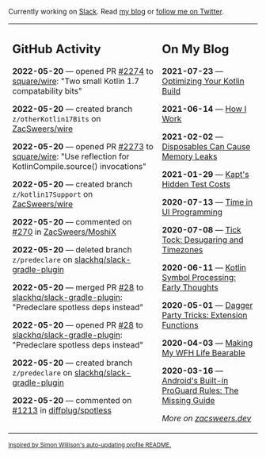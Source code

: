 Currently working on [Slack](https://slack.com/). Read [my blog](https://zacsweers.dev/) or [follow me on Twitter](https://twitter.com/ZacSweers).

<table><tr><td valign="top" width="60%">

## GitHub Activity
<!-- githubActivity starts -->
**2022-05-20** — opened PR [#2274](https://github.com/square/wire/pull/2274) to [square/wire](https://github.com/square/wire): "Two small Kotlin 1.7 compatability bits"

**2022-05-20** — created branch `z/otherKotlin17Bits` on [ZacSweers/wire](https://github.com/ZacSweers/wire)

**2022-05-20** — opened PR [#2273](https://github.com/square/wire/pull/2273) to [square/wire](https://github.com/square/wire): "Use reflection for KotlinCompile.source() invocations"

**2022-05-20** — created branch `z/kotlin17Support` on [ZacSweers/wire](https://github.com/ZacSweers/wire)

**2022-05-20** — commented on [#270](https://github.com/ZacSweers/MoshiX/issues/270#issuecomment-1133280524) in [ZacSweers/MoshiX](https://github.com/ZacSweers/MoshiX)

**2022-05-20** — deleted branch `z/predeclare` on [slackhq/slack-gradle-plugin](https://github.com/slackhq/slack-gradle-plugin)

**2022-05-20** — merged PR [#28](https://github.com/slackhq/slack-gradle-plugin/pull/28) to [slackhq/slack-gradle-plugin](https://github.com/slackhq/slack-gradle-plugin): "Predeclare spotless deps instead"

**2022-05-20** — opened PR [#28](https://github.com/slackhq/slack-gradle-plugin/pull/28) to [slackhq/slack-gradle-plugin](https://github.com/slackhq/slack-gradle-plugin): "Predeclare spotless deps instead"

**2022-05-20** — created branch `z/predeclare` on [slackhq/slack-gradle-plugin](https://github.com/slackhq/slack-gradle-plugin)

**2022-05-20** — commented on [#1213](https://github.com/diffplug/spotless/issues/1213#issuecomment-1133182160) in [diffplug/spotless](https://github.com/diffplug/spotless)
<!-- githubActivity ends -->
</td><td valign="top" width="40%">

## On My Blog
<!-- blog starts -->
**2021-07-23** — [Optimizing Your Kotlin Build](https://www.zacsweers.dev/optimizing-your-kotlin-build/)

**2021-06-14** — [How I Work](https://www.zacsweers.dev/how-i-work/)

**2021-02-02** — [Disposables Can Cause Memory Leaks](https://www.zacsweers.dev/disposables-can-cause-memory-leaks/)

**2021-01-29** — [Kapt's Hidden Test Costs](https://www.zacsweers.dev/kapts-hidden-test-costs/)

**2020-07-13** — [Time in UI Programming](https://www.zacsweers.dev/time-in-ui/)

**2020-07-08** — [Tick Tock: Desugaring and Timezones](https://www.zacsweers.dev/ticktock-desugaring-timezones/)

**2020-06-11** — [Kotlin Symbol Processing: Early Thoughts](https://www.zacsweers.dev/kotlin-symbol-processor-early-thoughts/)

**2020-05-01** — [Dagger Party Tricks: Extension Functions](https://www.zacsweers.dev/dagger-party-tricks-extension-functions/)

**2020-04-03** — [Making My WFH Life Bearable](https://www.zacsweers.dev/making-wfh-life-bearable/)

**2020-03-16** — [Android's Built-in ProGuard Rules: The Missing Guide](https://www.zacsweers.dev/android-proguard-rules/)
<!-- blog ends -->
_More on [zacsweers.dev](https://zacsweers.dev/)_
</td></tr></table>

<sub><a href="https://simonwillison.net/2020/Jul/10/self-updating-profile-readme/">Inspired by Simon Willison's auto-updating profile README.</a></sub>